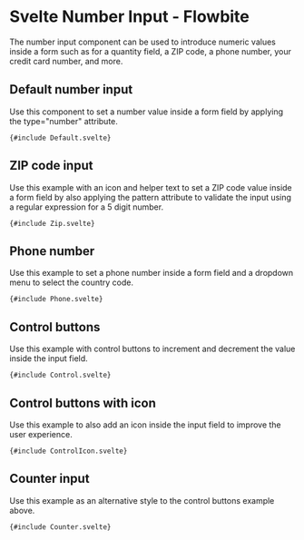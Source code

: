 # Svelte Number Input - Flowbite


<script lang="ts">
  import { TableProp, TableDefaultRow,  CompoAttributesViewer, GitHubCompoLinks, Seealso } from '../../utils'

  const components = 'Input'
  const relatedLinks = ['/docs/forms/input-field','/docs/forms/floating-label', '/docs/extend/tags' ]
</script>

The number input component can be used to introduce numeric values inside a form such as for a quantity field, a ZIP code, a phone number, your credit card number, and more.

## Default number input

Use this component to set a number value inside a form field by applying the type="number" attribute.

```svelte
{#include Default.svelte}
```

## ZIP code input

Use this example with an icon and helper text to set a ZIP code value inside a form field by also applying the pattern attribute to validate the input using a regular expression for a 5 digit number.

```svelte
{#include Zip.svelte}
```

## Phone number

Use this example to set a phone number inside a form field and a dropdown menu to select the country code.

```svelte
{#include Phone.svelte}
```

## Control buttons

Use this example with control buttons to increment and decrement the value inside the input field.

```svelte
{#include Control.svelte}
```

## Control buttons with icon

Use this example to also add an icon inside the input field to improve the user experience.

```svelte
{#include ControlIcon.svelte}
```

## Counter input

Use this example as an alternative style to the control buttons example above.

```svelte
{#include Counter.svelte}
```
